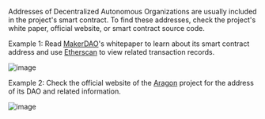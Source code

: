 Addresses of Decentralized Autonomous Organizations are usually included in the project's smart contract. To find these addresses, check the project's white paper, official website, or smart contract source code.

Example 1: Read [MakerDAO](https://makerdao.com/)'s whitepaper to learn about its smart contract address and use [Etherscan](https://etherscan.io/) to view related transaction records.

![image](https://docs.codatta.io/~gitbook/image?url=https%3A%2F%2F1881594289-files.gitbook.io%2F%7E%2Ffiles%2Fv0%2Fb%2Fgitbook-x-prod.appspot.com%2Fo%2Fspaces%252F1R7hte14lgxgSWN8B4ik%252Fuploads%252F8oG2WOptkwJNBY0JTCFY%252Fimage.png%3Falt%3Dmedia%26token%3D0f0dce5f-5ed3-4249-8f51-d9e0b6b6cabb&width=768&dpr=2&quality=100&sign=831d333f&sv=1)

Example 2: Check the official website of the [Aragon](https://aragon.org/) project for the address of its DAO and related information.

![image](https://docs.codatta.io/~gitbook/image?url=https%3A%2F%2F1881594289-files.gitbook.io%2F%7E%2Ffiles%2Fv0%2Fb%2Fgitbook-x-prod.appspot.com%2Fo%2Fspaces%252F1R7hte14lgxgSWN8B4ik%252Fuploads%252FHEtLx7LkQWIYssbsSgpl%252Fimage.png%3Falt%3Dmedia%26token%3D95ef6a97-e37f-44b4-8bb4-83f29a7eac40&width=768&dpr=4&quality=100&sign=77d88815&sv=1)

